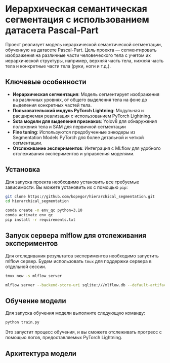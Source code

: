 # Иерархическая семантическая сегментация с использованием датасета Pascal-Part

Проект реализует модель иерархической семантической сегментации, обученную на датасете Pascal-Part. Цель проекта — сегментировать изображения на различные части человеческого тела с учетом их иерархической структуры, например, верхняя часть тела, нижняя часть тела и конкретные части тела (руки, ноги и т.д.).

## Ключевые особенности

- **Иерархическая сегментация**: Модель сегментирует изображения на различных уровнях, от общего выделения тела на фоне до выделения конкретных частей тела.
- **Пользовательский модуль PyTorch Lightning**: Модульная и расширяемая реализация с использованием PyTorch Lightning.
- **Sota модели для выделения признаков**: Yolov8 для обнаружения положения тела и SAM для первичной сегментации 
- **Fine tuning**: Используются предобученные энкодеры из Segmentation Models PyTorch для более детальной и четкой сегментации.
- **Отслеживание экспериментов**: Интеграция с MLflow для удобного отслеживания экспериментов и управления моделями.

## Установка

Для запуска проекта необходимо установить все требуемые зависимости. Вы можете установить их с помощью `pip`:

```bash
git clone https://github.com/kopegor/hierarchical_segmentation.git
cd hierarchical_segmentation
```

```bash
conda create -n env_qc python=3.10
conda activate env_qc
pip install -r requirements.txt
```

## Запуск сервера mlflow для отслеживания экспериментов
Для отследивания результатов экспериментов необходимо запустить mlflow сервер. Будем использовать `tmux` для поддержки сервера в отдельной сессии.

```bash
tmux new -s mlflow_server

mlflow server --backend-store-uri sqlite:///mlflow.db --default-artifact-root ./lightning_logs --host 0.0.0.0 --port PORT
```

## Обучение модели
Для запуска обучения модели выполните следующую команду:
```bash
python train.py
```
Это запустит процесс обучения, и вы сможете отслеживать прогресс с помощью логов, предоставляемых PyTorch Lightning.

## Архитектура модели

